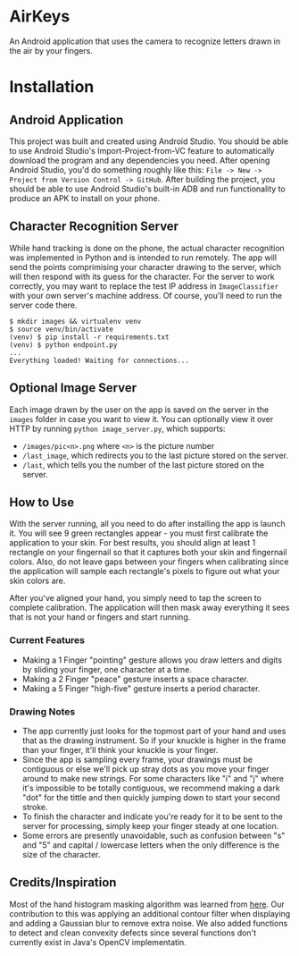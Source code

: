 # AirKeys
An Android application that uses the camera to recognize letters drawn in the air by your fingers.

# Installation

## Android Application
This project was built and created using Android Studio. You should be able to use Android Studio's Import-Project-from-VC feature to automatically download the program and any dependencies you need. After opening Android Studio, you'd do something roughly like this: `File -> New -> Project from Version Control -> GitHub`. After building the project, you should be able to use Android Studio's built-in ADB and run functionality to produce an APK to install on your phone.

## Character Recognition Server
While hand tracking is done on the phone, the actual character recognition was implemented in Python and is intended to run remotely. The app will send the points comprimising your character drawing to the server, which will then respond with its guess for the character. For the server to work correctly, you may want to replace the test IP address in `ImageClassifier` with your own server's machine address. Of course, you'll need to run the server code there.

```
$ mkdir images && virtualenv venv
$ source venv/bin/activate
(venv) $ pip install -r requirements.txt
(venv) $ python endpoint.py
...
Everything loaded! Waiting for connections...
```

## Optional Image Server
Each image drawn by the user on the app is saved on the server in the `images` folder in case you want to view it. You can optionally view it over HTTP by running `python image_server.py`, which supports:
- `/images/pic<n>.png` where `<n>` is the picture number
- `/last_image`, which redirects you to the last picture stored on the server.
- `/last`, which tells you the number of the last picture stored on the server.

## How to Use
With the server running, all you need to do after installing the app is launch it. You will see 9 green rectangles appear - you must first calibrate the application to your skin. For best results, you should align at least 1 rectangle on your fingernail so that it captures both your skin and fingernail colors. Also, do not leave gaps between your fingers when calibrating since the application will sample each rectangle's pixels to figure out what your skin colors are.

After you've aligned your hand, you simply need to tap the screen to complete calibration. The application will then mask away everything it sees that is not your hand or fingers and start running.

### Current Features
- Making a 1 Finger "pointing" gesture allows you draw letters and digits by sliding your finger, one character at a time.
- Making a 2 Finger "peace" gesture inserts a space character.
- Making a 5 Finger "high-five" gesture inserts a period character.

### Drawing Notes
- The app currently just looks for the topmost part of your hand and uses that as the drawing instrument. So if your knuckle is higher in the frame than your finger, it'll think your knuckle is your finger.
- Since the app is sampling every frame, your drawings must be contiguous or else we'll pick up stray dots as you move your finger around to make new strings. For some characters like "i" and "j" where it's impossible to be totally contiguous, we recommend making a dark "dot" for the tittle and then quickly jumping down to start your second stroke.
- To finish the character and indicate you're ready for it to be sent to the server for processing, simply keep your finger steady at one location.
- Some errors are presently unavoidable, such as confusion between "s" and "5" and capital / lowercase letters when the only difference is the size of the character.

## Credits/Inspiration
Most of the hand histogram masking algorithm was learned from <a href="http://www.benmeline.com/finger-tracking-with-opencv-and-python/">here</a>. Our contribution to this was applying an additional contour filter when displaying and adding a Gaussian blur to remove extra noise. We also added functions to detect and clean convexity defects since several functions don't currently exist in Java's OpenCV implementatin.
